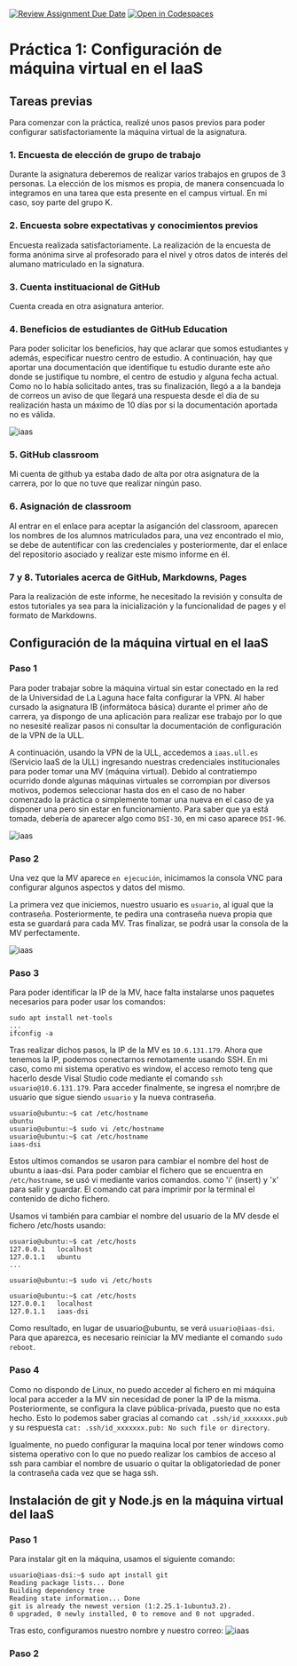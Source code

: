 [![Review Assignment Due Date](https://classroom.github.com/assets/deadline-readme-button-22041afd0340ce965d47ae6ef1cefeee28c7c493a6346c4f15d667ab976d596c.svg)](https://classroom.github.com/a/h8fF_2CY)
[![Open in Codespaces](https://classroom.github.com/assets/launch-codespace-2972f46106e565e64193e422d61a12cf1da4916b45550586e14ef0a7c637dd04.svg)](https://classroom.github.com/open-in-codespaces?assignment_repo_id=17999013)

# Práctica 1: Configuración de máquina virtual en el IaaS
## Tareas previas

Para comenzar con la práctica, realizé unos pasos previos para poder configurar satisfactoriamente la máquina virtual de la asignatura.

### 1. Encuesta de elección de grupo de trabajo

Durante la asignatura deberemos de realizar varios trabajos en grupos de 3 personas. La elección de los mismos es propia, de manera consencuada lo integramos en una tarea que esta presente en el campus virtual. En mi caso, soy parte del grupo K.

### 2. Encuesta sobre expectativas y conocimientos previos

Encuesta realizada satisfactoriamente. La realización de la encuesta de forma anónima sirve al profesorado para el nivel y otros datos de interés del alumano matriculado en la signatura.

### 3. Cuenta instituacional de GitHub

Cuenta creada en otra asignatura anterior.

### 4. Beneficios de estudiantes de GitHub Education

Para poder solicitar los beneficios, hay que aclarar que somos estudiantes y además, especificar nuestro centro de estudio. A continuación, hay que aportar una documentación que identifique tu estudio durante este año donde se justifique tu nombre, el centro de estudio y alguna fecha actual. 
Como no lo había solicitado antes, tras su finalización, llegó a a la bandeja de correos un aviso de que llegará una respuesta desde el día de su realización hasta un máximo de 10 días por si la documentación aportada no es válida.

![iaas](./aasss.PNG)

### 5. GitHub classroom

Mi cuenta de github ya estaba dado de alta por otra asignatura de la carrera, por lo que no tuve que realizar ningún paso.

### 6. Asignación de classroom

Al entrar en el enlace para aceptar la asiganción del classroom, aparecen los nombres de los alumnos matriculados para, una vez encontrado el mio, se debe de autentificar con las credenciales y posteriormente, dar el enlace del repositorio asociado y realizar este mismo informe en él.

### 7 y 8. Tutoriales acerca de GitHub, Markdowns, Pages

Para la realización de este informe, he necesitado la revisión y consulta de estos tutoriales ya sea para la inicialización y la funcionalidad de pages y el formato de Markdowns.

## Configuración de la máquina virtual en el IaaS

### Paso 1

Para poder trabajar sobre la máquina virtual sin estar conectado en la red de la Universidad de La Laguna hace falta configurar la VPN. Al haber cursado la asignatura IB (informátoca básica) durante el primer año de carrera, ya dispongo de una aplicación para realizar ese trabajo por lo que no nesesité realizar pasos ni consultar la documentación de configuración de la VPN de la ULL. 

A continuación, usando la VPN de la ULL, accedemos a `iaas.ull.es` (Servicio IaaS de la ULL) ingresando nuestras credenciales institucionales para poder tomar una MV (máquina virtual). Debido al contratiempo ocurrido donde algunas máquinas virtuales se corrompian por diversos motivos, podemos seleccionar hasta dos en el caso de no haber comenzado la práctica o simplemente tomar una nueva en el caso de ya disponer una pero sin estar en funcionamiento. Para saber que ya está tomada, debería de aparecer algo como `DSI-30`, en mi caso aparece `DSI-96`.

![iaas](./iaas.PNG)

### Paso 2

Una vez que la MV aparece `en ejecución`, inicimamos la consola VNC para configurar algunos aspectos y datos del mismo.

La primera vez que iniciemos, nuestro usuario es `usuario`, al igual que la contraseña. Posteriormente, te pedira una contraseña nueva propia que esta se guardará para cada MV. Tras finalizar, se podrá usar la consola de la MV perfectamente.

![iaas](./imagen1.PNG)

### Paso 3

Para poder identificar la IP de la MV, hace falta instalarse unos paquetes necesarios para poder usar los comandos:
```
sudo apt install net-tools
...
ifconfig -a
```
Tras realizar dichos pasos, la IP de la MV es `10.6.131.179`. Ahora que tenemos la IP, podemos conectarnos remotamente usando SSH. En mi caso, como mi sistema operativo es window, el acceso remoto teng que hacerlo desde Visal Studio code mediante el comando `ssh usuario@10.6.131.179`. Para acceder finalmente, se ingresa el nomr¡bre de usuario que sigue siendo `usuario` y la nueva contraseña.
```
usuario@ubuntu:~$ cat /etc/hostname
ubuntu
usuario@ubuntu:~$ sudo vi /etc/hostname
usuario@ubuntu:~$ cat /etc/hostname
iaas-dsi
```
Estos ultimos comandos se usaron para cambiar el nombre del host de ubuntu a iaas-dsi. Para poder cambiar el fichero que se encuentra en `/etc/hostname`, se usó vi mediante varios comandos. como 'i' (insert) y 'x' para salir y guardar. El comando cat para imprimir por la terminal el contenido de dicho fichero.

Usamos vi también para cambiar el nombre del usuario de la MV desde el fichero /etc/hosts usando: 
```
usuario@ubuntu:~$ cat /etc/hosts
127.0.0.1	localhost
127.0.1.1	ubuntu
...

usuario@ubuntu:~$ sudo vi /etc/hosts

usuario@ubuntu:~$ cat /etc/hosts
127.0.0.1	localhost
127.0.1.1	iaas-dsi
```
Como resultado, en lugar de usuario@ubuntu, se verá `usuario@iaas-dsi`. Para que aparezca, es necesario reiniciar la MV mediante el comando `sudo reboot`.

### Paso 4

Como no dispondo de Linux, no puedo acceder al fichero en mi máquina local para acceder a la MV sin necesidad de poner la IP de la misma.
Posteriormente, se configura la clave pública-privada, puesto que no esta hecho. Esto lo podemos saber gracias al comando `cat .ssh/id_xxxxxxx.pub ` y su respuesta `cat: .ssh/id_xxxxxxx.pub: No such file or directory`.

Igualmente, no puedo configurar la maquina local por tener windows como sistema operativo con lo que no puedo realizar los cambios de acceso al ssh para cambiar el nombre de usuario o quitar la obligatoriedad de poner la contraseña cada vez que se haga ssh.

## Instalación de git y Node.js en la máquina virtual del IaaS

### Paso 1

Para instalar git en la máquina, usamos el siguiente comando:
```
usuario@iaas-dsi:~$ sudo apt install git
Reading package lists... Done
Building dependency tree
Reading state information... Done
git is already the newest version (1:2.25.1-1ubuntu3.2).
0 upgraded, 0 newly installed, 0 to remove and 0 not upgraded.
```
Tras esto, configuramos nuestro nombre y nuestro correo:
![iaas](./imagen3.PNG)

### Paso 2

